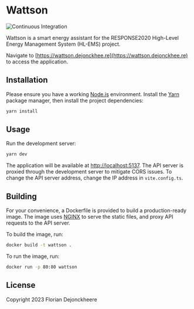 # Wattson

![Continuous Integration](https://github.com/floriandejonckheere/wattson/workflows/Continuous%20Integration/badge.svg)

Wattson is a smart energy assistant for the RESPONSE2020 High-Level Energy Management System (HL-EMS) project.

Navigate to [https://wattson.dejonckhee.re](https://wattson.dejonckhee.re) to access the application.

## Installation

Please ensure you have a working [Node.js](https://nodejs.org/en/) environment.
Install the [Yarn](https://yarnpkg.com/) package manager, then install the project dependencies:

```sh
yarn install
```

## Usage

Run the development server:

```sh
yarn dev
```

The application will be available at [http://localhost:5137](http://localhost:5137).
The API server is proxied through the development server to mitigate CORS issues.
To change the API server address, change the IP address in `vite.config.ts`.

## Building

For your convenience, a Dockerfile is provided to build a production-ready image.
The image uses [NGINX](https://www.nginx.com/) to serve the static files, and proxy API requests to the API server.

To build the image, run:

```sh
docker build -t wattson .
```

To run the image, run:

```sh
docker run -p 80:80 wattson
```

## License

Copyright 2023 Florian Dejonckheere
